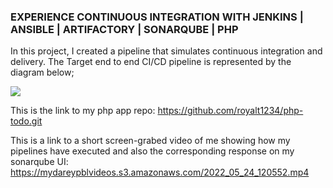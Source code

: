 ### EXPERIENCE CONTINUOUS INTEGRATION WITH JENKINS | ANSIBLE | ARTIFACTORY | SONARQUBE | PHP

In this project, I created a pipeline that simulates continuous integration and delivery. The Target end to end CI/CD pipeline is represented by the diagram below;

![](/images/CI_CD-Pipeline-For-PHP-ToDo-Application.png)

This is the link to my php app repo: https://github.com/royalt1234/php-todo.git

This is a link to a short screen-grabed video of me showing how my pipelines have executed and also the corresponding response on my sonarqube UI: https://mydareypblvideos.s3.amazonaws.com/2022_05_24_120552.mp4